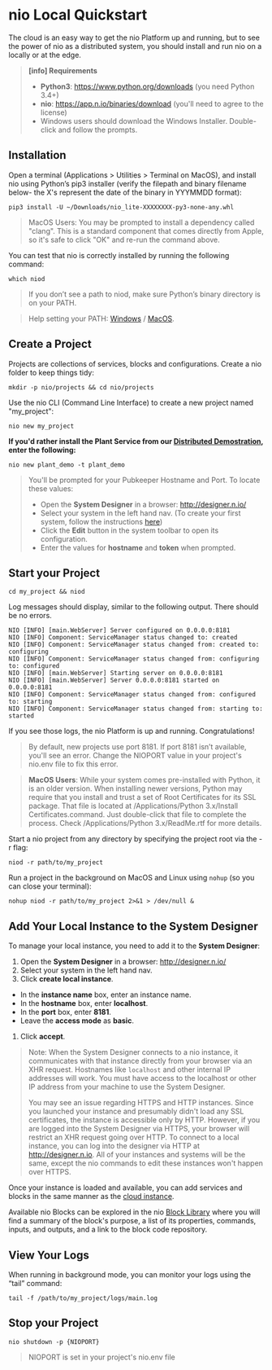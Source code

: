 # nio Local Quickstart

The cloud is an easy way to get the nio Platform up and running, but to see the power of nio as a distributed system, you should install and run nio on a locally or at the edge.

>**[info] Requirements**
>
>* **Python3**: https://www.python.org/downloads (you need Python 3.4+)
>* **nio**: https://app.n.io/binaries/download (you'll need to agree to the license)
>  * Windows users should download the Windows Installer. Double-click and follow the prompts.

## Installation

Open a terminal (Applications > Utilities > Terminal on MacOS), and install nio using Python’s pip3 installer (verify the filepath and binary filename below- the X's represent the date of the binary in YYYMMDD format):
```
pip3 install -U ~/Downloads/nio_lite-XXXXXXXX-py3-none-any.whl
```
> MacOS Users: You may be prompted to install a dependency called "clang". This is a standard component that comes directly from Apple, so it's safe to click "OK" and re-run the command above.

You can test that nio is correctly installed by running the following command:
```
which niod
```
> If you don’t see a path to niod, make sure Python’s binary directory is on your PATH.

> Help setting your PATH: [Windows](https://msdn.microsoft.com/en-us/library/aa922003.aspx) / [MacOS](http://osxdaily.com/2014/08/14/add-new-path-to-path-command-line/).

## Create a Project

Projects are collections of services, blocks and configurations. Create a nio folder to keep things tidy:
```
mkdir -p nio/projects && cd nio/projects
```
Use the nio CLI (Command Line Interface) to create a new project named "my_project":
```
nio new my_project
```
**If you'd rather install the Plant Service from our [Distributed Demostration](https://workshops.n.io/distributed-demonstration/), enter the following:**
```
nio new plant_demo -t plant_demo
```
> You'll be prompted for your Pubkeeper Hostname and Port. To locate these values:
> * Open the **System Designer** in a browser: http://designer.n.io/
> * Select your system in the left hand nav. (To create your first system, follow the instructions [here](https://docs.n.io/getting_started/in_the_cloud.html))
> * Click the **Edit** button in the system toolbar to open its configuration.
> * Enter the values for **hostname** and **token** when prompted.

## Start your Project

```
cd my_project && niod
```
Log messages should display, similar to the following output. There should be no errors.

```
NIO [INFO] [main.WebServer] Server configured on 0.0.0.0:8181
NIO [INFO] Component: ServiceManager status changed to: created
NIO [INFO] Component: ServiceManager status changed from: created to: configuring
NIO [INFO] Component: ServiceManager status changed from: configuring to: configured
NIO [INFO] [main.WebServer] Starting server on 0.0.0.0:8181
NIO [INFO] [main.WebServer] Server 0.0.0.0:8181 started on 0.0.0.0:8181
NIO [INFO] Component: ServiceManager status changed from: configured to: starting
NIO [INFO] Component: ServiceManager status changed from: starting to: started
```

If you see those logs, the nio Platform is up and running. Congratulations!

> By default, new projects use port 8181. If port 8181 isn’t available, you'll see an error. Change the NIOPORT value in your project's nio.env file to fix this error.

> **MacOS Users**: While your system comes pre-installed with Python, it is an older version. When installing newer versions, Python may require that you install and trust a set of Root Certificates for its SSL package. That file is located at /Applications/Python 3.x/Install Certificates.command. Just double-click that file to complete the process. Check /Applications/Python 3.x/ReadMe.rtf for more details.

Start a nio project from any directory by specifying the project root via the -r flag:
```
niod -r path/to/my_project
```
Run a project in the background on MacOS and Linux using `nohup` (so you can close your terminal):
```
nohup niod -r path/to/my_project 2>&1 > /dev/null &
```

## Add Your Local Instance to the System Designer

To manage your local instance, you need to add it to the **System Designer**:

1. Open the **System Designer** in a browser: http://designer.n.io/
1. Select your system in the left hand nav.
1. Click **create local instance**.
  * In the **instance name** box, enter an instance name.
  * In the **hostname** box, enter **localhost**.
  * In the **port** box, enter **8181**.
  * Leave the **access mode** as **basic**.
1. Click **accept**.

> Note: When the System Designer connects to a nio instance, it communicates with that instance directly from your browser via an XHR request. Hostnames like `localhost` and other internal IP addresses will work. You must have access to the localhost or other IP address from your machine to use the System Designer.
>
>You may see an issue regarding HTTPS and HTTP instances. Since you launched your instance and presumably didn't load any SSL certificates, the instance is accessible only by HTTP. However, if you are logged into the System Designer via HTTPS, your browser will restrict an XHR request going over HTTP. To connect to a local instance, you can log into the designer via HTTP at http://designer.n.io. All of your instances and systems will be the same, except the nio commands to edit these instances won't happen over HTTPS.

Once your instance is loaded and available, you can add services and blocks in the same manner as the [cloud instance](https://docs.n.io/getting-started/in-the-cloud.html#create-service).

Available nio Blocks can be explored in the nio [Block Library](https://blocks.n.io) where you will find a summary of the block's purpose, a list of its properties, commands, inputs, and outputs, and a link to the block code repository.

## View Your Logs

When running in background mode, you can monitor your logs using the “tail” command:
```
tail -f /path/to/my_project/logs/main.log
```

## Stop your Project

```
nio shutdown -p {NIOPORT}
```
> NIOPORT is set in your project's nio.env file
